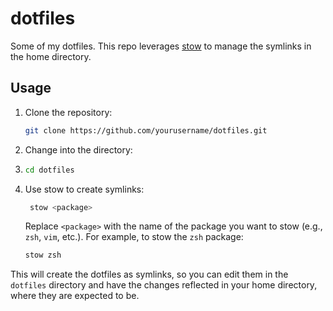 # dotfiles
Some of my dotfiles. This repo leverages [stow](https://www.gnu.org/software/stow/) to manage the symlinks in the home directory.

## Usage
1. Clone the repository:
   ```bash
   git clone https://github.com/yourusername/dotfiles.git
    ```
2. Change into the directory:
3. ```bash
   cd dotfiles
   ```
4. Use stow to create symlinks:
   ```bash
    stow <package>
    ```
    Replace `<package>` with the name of the package you want to stow (e.g., `zsh`, `vim`, etc.).
   For example, to stow the `zsh` package:
   ```bash
   stow zsh
   ```
This will create the dotfiles as symlinks, so you can edit them in the `dotfiles` directory and have the changes reflected in your home directory, where they are expected to be.
